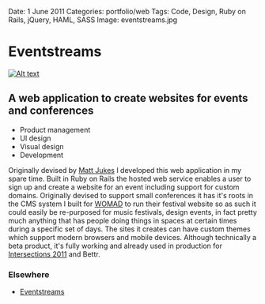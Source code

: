 Date: 1 June 2011
Categories: portfolio/web
Tags: Code, Design, Ruby on Rails, jQuery, HAML, SASS
Image: eventstreams.jpg

# Eventstreams

[![Alt text](/attachments/eventstreams.jpg "The Eventstreams logo")](http://eventstreamsapp.com/)

## A web application to create websites for events and conferences 

<ul class="skills">
  <li>Product management</li>
  <li>UI design</li>
  <li>Visual design</li>
  <li>Development</li>
</ul>

Originally devised by [Matt Jukes](http://digitalbydefault.com/) I developed this web application in my spare time. Built in Ruby on Rails the hosted web service enables a user to sign up and create a website for an event including support for custom domains. Originally devised to support small conferences it has it's roots in the CMS system I built for [WOMAD](http://womad.org) to run their festival website so as such it could easily be re-purposed for music festivals, design events, in fact pretty much anything that has people doing things in spaces at certain times during a specific set of days. The sites it creates can have custom themes which support modern browsers and mobile devices. Although technically a beta product, it's fully working and already used in production for [Intersections 2011](http://intersections2011.com) and Bettr.

### Elsewhere

* [Eventstreams](http://eventstreamsapp.com/)
